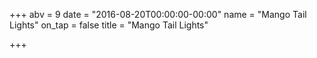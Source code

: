 +++
abv = 9
date = "2016-08-20T00:00:00-00:00"
name = "Mango Tail Lights"
on_tap = false
title = "Mango Tail Lights"

+++
